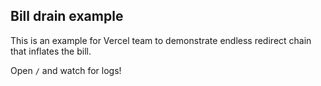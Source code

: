 ## Bill drain example

This is an example for Vercel team to demonstrate endless redirect chain that inflates the bill.

Open `/` and watch for logs!
